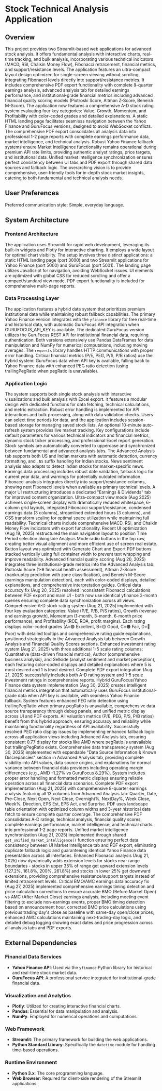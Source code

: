 # Stock Technical Analysis Application

## Overview
This project provides two Streamlit-based web applications for advanced stock analysis. It offers fundamental analysis with interactive charts, real-time tracking, and bulk analysis, incorporating various technical indicators (MACD, RSI, Chaikin Money Flow), Fibonacci retracement, financial metrics, and support/resistance levels. The application features an ultra-compact layout design optimized for single-screen viewing without scrolling, integrating Fibonacci levels directly into support/resistance metrics. It includes comprehensive PDF export functionality with complete 8-quarter earnings analysis, advanced analysis tab for detailed earnings performance, and institutional-grade financial metrics including advanced financial quality scoring models (Piotroski Score, Altman Z-Score, Beneish M-Score). The application now features a comprehensive A-D stock rating system evaluating four key categories: Value, Growth, Momentum, and Profitability with color-coded grades and detailed explanations. A static HTML landing page facilitates seamless navigation between the Yahoo Finance and GuruFocus versions, designed to avoid WebSocket conflicts. The comprehensive PDF export consolidates all analysis data into professional 1-2 page reports with complete earnings performance data, market intelligence, and technical analysis. Robust Yahoo Finance fallback systems ensure Market Intelligence functionality remains operational during premium API rate limits, providing authentic analyst ratings, price targets, and institutional data. Unified market intelligence synchronization ensures perfect consistency between UI tabs and PDF export through shared data sources and fallback logic. The overarching vision is to provide comprehensive, user-friendly tools for in-depth stock market insights, catering to both fundamental and technical analysis needs.

## User Preferences
Preferred communication style: Simple, everyday language.

## System Architecture

### Frontend Architecture
The application uses Streamlit for rapid web development, leveraging its built-in widgets and Plotly for interactive charting. It employs a wide layout for optimal chart visibility. The setup involves three distinct applications: a static HTML landing page (port 3000) and two Streamlit applications for Yahoo Finance (port 5000) and GuruFocus (port 5001). The landing page utilizes JavaScript for navigation, avoiding WebSocket issues. UI elements are optimized with global CSS for reduced scrolling and offer a compact/standard view mode. PDF export functionality is included for comprehensive multi-page reports.

### Data Processing Layer
The application features a hybrid data system that prioritizes premium institutional data while maintaining robust fallback capabilities. The primary Yahoo Finance version integrates with the `yfinance` library for free real-time and historical data, with automatic GuruFocus API integration when GURUFOCUS_API_KEY is available. The dedicated GuruFocus version utilizes the GuruFocus REST API for institutional financial data, requiring authentication. Both versions extensively use Pandas DataFrames for data manipulation and NumPy for numerical computations, including moving averages. The `requests` library handles HTTP communications with proper error handling. Critical financial metrics (P/E, PEG, P/S, P/B ratios) use the hybrid system: GuruFocus data when API key is available, falling back to Yahoo Finance data with enhanced PEG ratio detection (using trailingPegRatio when pegRatio is unavailable).

### Application Logic
The system supports both single stock analysis with interactive visualizations and bulk analysis with Excel export. It features a modular design with dedicated functions for data fetching, technical calculations, and metric extraction. Robust error handling is implemented for API interactions and bulk processing, along with data validation checks. Users can select time periods for data, and the application includes session-based storage for managing saved stock lists. An optional 10-minute auto-refresh system provides live market tracking. Key configurations include default parameters for various technical indicators and financial metrics, dynamic stock ticker processing, and professional Excel report generation. Stock symbols are automatically converted to uppercase and synchronized between fundamental and advanced analysis tabs. The Advanced Analysis tab supports both US and Indian markets with automatic detection, currency formatting, and `.NS` suffix handling for Indian stocks. News sentiment analysis also adapts to detect Indian stocks for market-specific news. Earnings data processing includes robust date validation, fallback logic for current year data, and warnings for potentially outdated information. Fibonacci analysis integrates directly into support/resistance columns, showing next Fibonacci levels when available as primary technical levels. A major UI restructuring introduces a dedicated "Earnings & Dividends" tab for improved content organization. Ultra-compact view mode (Aug 2025) achieves single-screen display with dramatically reduced whitespace, 6-column grid layouts, integrated Fibonacci support/resistance, condensed earnings data (3 columns), streamlined extended hours (3 columns), and CSS transform scaling for optimal space utilization while maintaining full readability. Technical charts include comprehensive MACD, RSI, and Chaikin Money Flow indicators with export functionality. Recent UI optimization (Aug 19, 2025) restructured the main navigation layout to position Time Period selection alongside Analysis Mode radio buttons in the top row, creating better visual alignment and more efficient use of screen real estate. Button layout was optimized with Generate Chart and Export PDF buttons stacked vertically using full container width to prevent text wrapping and improve readability. Advanced financial quality scoring (Aug 20, 2025) integrates three institutional-grade metrics into the Advanced Analysis tab: Piotroski Score (1-9 financial health assessment), Altman Z-Score (bankruptcy prediction with zone classification), and Beneish M-Score (earnings manipulation detection), each with color-coded displays, detailed explanations, and comprehensive interpretation guides. Critical data accuracy fix (Aug 20, 2025) resolved inconsistent Fibonacci calculations between PDF export and main UI - both now use identical yfinance 3-month queries ensuring complete data synchronization across all views. Comprehensive A-D stock rating system (Aug 21, 2025) implemented with four key evaluation categories: Value (P/E, P/B, P/S ratios), Growth (revenue and earnings growth), Momentum (1-month, 3-month, 6-month price performance), and Profitability (ROE, ROA, profit margins). Each rating displays color-coded grades (A=🟢 Excellent, B=🟡 Good, C=🟠 Fair, D=🔴 Poor) with detailed tooltips and comprehensive rating guide explanations, positioned strategically in the Advanced Analysis tab between Growth Analysis and Financial Quality Scores sections. Enhanced investment rating system (Aug 21, 2025) with three additional 1-5 scale rating columns: Quantitative (data-driven financial metrics), Author (comprehensive business analysis), and Sellside (analyst sentiment and market perception), each featuring color-coded displays and detailed explanations where 5 is most desired and 1 is least desired. Complete PDF export integration (Aug 21, 2025) successfully includes both A-D rating system and 1-5 scale investment ratings in comprehensive reports. Hybrid GuruFocus/Yahoo Finance data system implementation (Aug 30, 2025) creates intelligent financial metrics integration that automatically uses GuruFocus institutional-grade data when API key is available, with seamless Yahoo Finance fallback. System features enhanced PEG ratio detection using trailingPegRatio when primary pegRatio is unavailable, comprehensive data source transparency through debug panels, and unified metric display across UI and PDF exports. All valuation metrics (P/E, PEG, P/S, P/B ratios) benefit from this hybrid approach, ensuring accuracy and reliability while maintaining functionality regardless of API availability. Successfully resolved PEG ratio display issues by implementing enhanced fallback logic across all application views including Advanced Analysis tab, ensuring consistent 0.77 display for stocks like AMD where pegRatio is unavailable but trailingPegRatio exists. Comprehensive data transparency system (Aug 30, 2025) implemented with expandable "Data Source Information & Known Discrepancies" section in Advanced Analysis tab, providing complete visibility into API values, data source origins, and explanations for normal variance between financial data providers including operating margin differences (e.g., AMD -1.27% vs GuruFocus 8.29%). System includes proper error handling and formatted metric displays ensuring reliable operation across all financial data scenarios. Complete PDF export implementation (Aug 21, 2025) with comprehensive 8-quarter earnings analysis featuring all 13 columns from Advanced Analysis tab: Quarter, Date, Pre-Close, Next Open, Next Close, Overnight%, NextDay%, Week Close, Week%, Direction, EPS Est, EPS Act, and Surprise. PDF uses landscape table orientation with optimized column widths and 3-year historical data fetch to ensure complete quarter coverage. The comprehensive PDF consolidates A-D ratings, technical analysis, financial quality scores, complete earnings performance, market intelligence, and technical charts into professional 1-2 page reports. Unified market intelligence synchronization (Aug 21, 2025) implemented through shared `get_unified_market_intelligence()` function ensuring perfect data consistency between UI Market Intelligence tab and PDF export, eliminating duplicate fallback logic and guaranteeing identical Yahoo Finance data presentation across all interfaces. Enhanced Fibonacci analysis (Aug 21, 2025) now dynamically adds extension levels for stocks near range boundaries - stocks in upper 35% of range get upward extension levels (127.2%, 161.8%, 200%, 261.8%) and stocks in lower 25% get downward extensions, providing comprehensive resistance/support targets instead of limited retracement levels. Critical BMO/AMC earnings data accuracy fix (Aug 27, 2025) implemented comprehensive earnings timing detection and price calculation corrections to ensure accurate BMO (Before Market Open) vs AMC (After Market Close) earnings analysis, including meeting event filtering to exclude non-earnings events, proper BMO timing detection based on announcement hour, corrected BMO price calculations using previous trading day's close as baseline with same-day open/close prices, enhanced AMC calculations maintaining next-trading-day logic, and detailed debug logging showing exact dates and price progression across all analysis tabs and PDF exports.

## External Dependencies

### Financial Data Services
- **Yahoo Finance API**: Used via the `yfinance` Python library for historical and real-time stock market data.
- **GuruFocus API**: A professional service integrated for institutional-grade financial data.

### Visualization and Analytics
- **Plotly**: Utilized for creating interactive financial charts.
- **Pandas**: Essential for data manipulation and analysis.
- **NumPy**: Employed for numerical operations and computations.

### Web Framework
- **Streamlit**: The primary framework for building the web applications.
- **Python Standard Library**: Specifically the `datetime` module for handling time-based operations.

### Runtime Environment
- **Python 3.x**: The core programming language.
- **Web Browser**: Required for client-side rendering of the Streamlit applications.